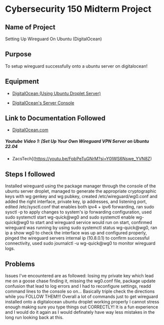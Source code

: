 # Cybersecurity 150 Midterm Project

## Name of Project
Setting Up Wireguard On Ubuntu (DigitalOcean)

## Purpose
To setup wireguard successfully onto a ubuntu server on digitalocean!

## Equipment
* [DigitalOcean (Using Ubuntu Droplet Server)](https://cloud.digitalocean.com/)

* [DigitalOcean's Server Console](https://cloud.digitalocean.com/)

## Link to Documentation Followed
- [DigitalOcean.com](https://www.digitalocean.com/community/tutorials/how-to-set-up-wireguard-on-ubuntu-22-04#creating-the-wireguard-peer-s-configuration-file)

##### Youtube Video 1: [Set Up Your Own Wireguard VPN Server on Ubuntu 22.04
- ZacsTech](https://youtu.be/FpbPeTuGNrM?si=Y0lWS6Nswe_YVN8Z) 

## Steps I followed
Installed wireguard using the package manager through the console of the ubuntu server droplet, managed to generate the appropriate cryptographic keys with wg genkey and wg pubkey, created /etc/wireguard/wg0.conf and added the right interface, private key, ip addresses, and listening port, edited /etc/sysctl.conf that enables both ipv4 + ipv6 forwarding, ran sudo sysctl -p to apply changes to system's ip forwarding configuration, used sudo systemctl start wg-quick@wg0 and sudo systemctl enable wg-quick@wg0 to start and wireguard service would run on start, confirmed wireguard was running by using sudo systemctl status wg-quick@wg0, ran ip a show wg0 to check the interface was up and configured properly, pinged the wireguard servers internal ip (10.8.0.1) to confirm successful connectivity, used sudo journalctl -u wg-quick@wg0 to monitor wireguard logs.

## Problems
Issues I've encountered are as followed: losing my private key which lead me on a goose chase finding it, missing the wg0.conf file, package update confusion that lead to log errors and I had to reconfigure settings, readd command lines to the console so on... Basically triple check the directions while you FOLLOW THEM!!! Overall a lot of commands just to get wireguard installed onto a digitalocean ubuntu droplet working properly I cannot stress enough making sure you type things out CORRECTLY! It is a fun experience and I would do it again as I would definately have way less mistakes in the long run looking back at this.
